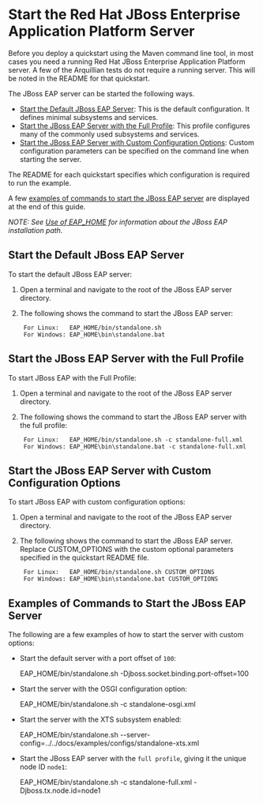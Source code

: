 Start the Red Hat JBoss Enterprise Application Platform Server
===========================

Before you deploy a quickstart using the Maven command line tool, in most cases you need a running Red Hat JBoss Enterprise Application Platform server. A few of the Arquillian tests do not require a running server. This will be noted in the README for that quickstart. 

The JBoss EAP server can be started the following ways.

* [Start the Default JBoss EAP Server](#start-the-default-jboss-eap-server): This is the default configuration. It defines minimal subsystems and services.
* [Start the JBoss EAP Server with the Full Profile](#start-the-jboss-eap-server-with-the-full-profile): This profile configures many of the commonly used subsystems and services.
* [Start the JBoss EAP Server with Custom Configuration Options](#start-the-jboss-eap-server-with-custom-configuration-options): Custom configuration parameters can be specified on the command line when starting the server.

The README for each quickstart specifies which configuration is required to run the example. 

A few [examples of commands to start the JBoss EAP server](#examples-of-commands-to-start-the-jboss-eap-server) are displayed at the end of this guide.

_NOTE: See [Use of EAP_HOME](https://github.com/jboss-developer/jboss-developer-shared-resources/blob/master/guides/USE_OF_EAP_HOME.md) for information about the JBoss EAP installation path._


Start the Default JBoss EAP Server
------------------------------

To start the default JBoss EAP server:

1. Open a terminal and navigate to the root of the JBoss EAP server directory.
2. The following shows the command to start the JBoss EAP server:

        For Linux:   EAP_HOME/bin/standalone.sh
        For Windows: EAP_HOME\bin\standalone.bat

Start the JBoss EAP Server with the Full Profile
------------------------------

To start JBoss EAP with the Full Profile:

1. Open a terminal and navigate to the root of the JBoss EAP server directory.
2. The following shows the command to start the JBoss EAP server with the full profile:

        For Linux:   EAP_HOME/bin/standalone.sh -c standalone-full.xml
        For Windows: EAP_HOME\bin\standalone.bat -c standalone-full.xml

Start the JBoss EAP Server with Custom Configuration Options
------------------------------

To start JBoss EAP with custom configuration options:

1. Open a terminal and navigate to the root of the JBoss EAP server directory.
2. The following shows the command to start the JBoss EAP server. Replace CUSTOM_OPTIONS with the custom optional parameters specified in the quickstart README file.

        For Linux:   EAP_HOME/bin/standalone.sh CUSTOM_OPTIONS
        For Windows: EAP_HOME\bin\standalone.bat CUSTOM_OPTIONS
       
   
Examples of Commands to Start the JBoss EAP Server
------------------------------

The following are a few examples of how to start the server with custom options:
   
   * Start the default server with a port offset of `100`:

        EAP_HOME/bin/standalone.sh -Djboss.socket.binding.port-offset=100

   * Start the server with the OSGI configuration option: 

        EAP_HOME/bin/standalone.sh  -c standalone-osgi.xml

   * Start the server with the XTS subsystem enabled:

        EAP_HOME/bin/standalone.sh --server-config=../../docs/examples/configs/standalone-xts.xml
 
   * Start the JBoss EAP server with the `full profile`, giving it the unique node ID `node1`:
   
        EAP_HOME/bin/standalone.sh -c standalone-full.xml -Djboss.tx.node.id=node1

